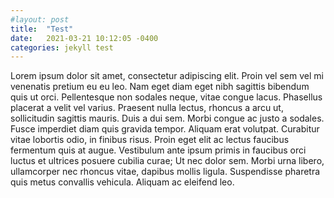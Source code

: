 ```yaml
---
#layout: post
title:  "Test"
date:   2021-03-21 10:12:05 -0400
categories: jekyll test
---
```


Lorem ipsum dolor sit amet, consectetur adipiscing elit. Proin vel sem vel mi venenatis pretium eu eu leo. Nam eget diam eget nibh sagittis bibendum quis ut orci. Pellentesque non sodales neque, vitae congue lacus. Phasellus placerat a velit vel varius. Praesent nulla lectus, rhoncus a arcu ut, sollicitudin sagittis mauris. Duis a dui sem. Morbi congue ac justo a sodales. Fusce imperdiet diam quis gravida tempor. Aliquam erat volutpat. Curabitur vitae lobortis odio, in finibus risus. Proin eget elit ac lectus faucibus fermentum quis at augue. Vestibulum ante ipsum primis in faucibus orci luctus et ultrices posuere cubilia curae; Ut nec dolor sem. Morbi urna libero, ullamcorper nec rhoncus vitae, dapibus mollis ligula. Suspendisse pharetra quis metus convallis vehicula. Aliquam ac eleifend leo.